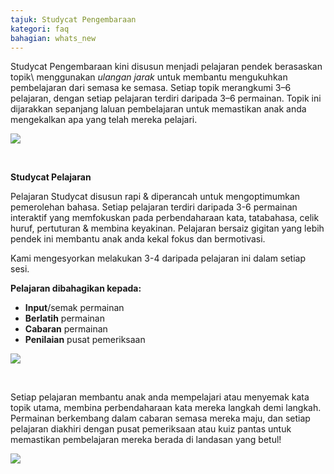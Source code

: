 ```yaml
---
tajuk: Studycat Pengembaraan
kategori: faq
bahagian: whats_new
---
```

Studycat Pengembaraan kini disusun menjadi pelajaran pendek berasaskan topik\ menggunakan *ulangan jarak* untuk membantu mengukuhkan pembelajaran dari semasa ke semasa. Setiap topik merangkumi 3–6 pelajaran, dengan setiap pelajaran terdiri daripada 3–6 permainan. Topik ini dijarakkan sepanjang laluan pembelajaran untuk memastikan anak anda mengekalkan apa yang telah mereka pelajari.  
  
![](https://help.Studycat.com/hc/article_attachments/40395054421145)  



 


**Studycat Pelajaran**


Pelajaran Studycat disusun rapi \& diperancah untuk mengoptimumkan pemerolehan bahasa. Setiap pelajaran terdiri daripada 3\-6 permainan interaktif yang memfokuskan pada perbendaharaan kata, tatabahasa, celik huruf, pertuturan \& membina keyakinan. Pelajaran bersaiz gigitan yang lebih pendek ini membantu anak anda kekal fokus dan bermotivasi.   
  
Kami mengesyorkan melakukan 3\-4 daripada pelajaran ini dalam setiap sesi.   
  
**Pelajaran dibahagikan kepada:**


* **Input**/semak permainan
* **Berlatih** permainan
* **Cabaran** permainan
* **Penilaian** pusat pemeriksaan


  
![](https://help.Studycat.com/hc/article_attachments/40396315316121)


 


Setiap pelajaran membantu anak anda mempelajari atau menyemak kata topik utama, membina perbendaharaan kata mereka langkah demi langkah. Permainan berkembang dalam cabaran semasa mereka maju, dan setiap pelajaran diakhiri dengan pusat pemeriksaan atau kuiz pantas untuk memastikan pembelajaran mereka berada di landasan yang betul!


  
![](https://help.Studycat.com/hc/article_attachments/40396294306841)